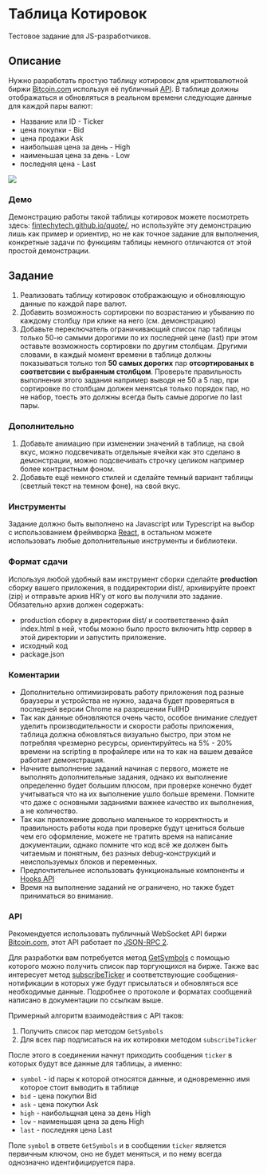 # Таблица Котировок

Тестовое задание для JS-разработчиков.

## Описание

Нужно разработать простую таблицу котировок для криптовалютной биржи [Bitcoin.com](https://exchange.bitcoin.com/) используя eё публичный [API](https://api.exchange.bitcoin.com/).
В таблице должны отображаться и обновляться в реальном времени следующие данные для каждой пары валют: 
* Название или ID - Ticker
* цена покупки - Bid
* цена продажи Ask
* наибольшая цена за день - High
* наименьшая цена за день - Low
* последняя цена - Last

![](https://fintechytech.github.io/quote/pic.png?1)



### Демо

Демонстрацию работы такой таблицы котировок можете посмотреть здесь: [fintechytech.github.io/quote/](https://fintechytech.github.io/quote/),
но используйте эту демонстрацию лишь как пример и ориентир, но не как точное задание для выполнения, конкретные задачи по функциям таблицы немного отличаются от этой простой демонстрации.



## Задание

1. Реализовать таблицу котировок отображающую и обновляющую данные по каждой паре валют.
2. Добавить возможность сортировки по возрастанию и убыванию по каждому столбцу при клике на него (см. демонстрацию)
3. Добавьте переключатель ограничивающий список пар таблицы только 50-ю самыми дорогими по их последней цене (last) при этом оставьте возможность сортировки по другим столбцам. Другими словами, в каждый момент времени в таблице должны показываться только топ **50 самых дорогих** пар **отсортированых в соответсвии с выбранным столбцом**. Проверьте правильность выполнения этого задания например выводя не 50 а 5 пар, при сортировке по столбцам должен менятсья только порядок пар, но не набор, тоесть это должны всегда быть самые дорогие по last пары.

### Дополнительно

1. Добавьте анимацию при изменении значений в таблице, на свой вкус, можно подсвечивать отдельные ячейки как это сделано в демонстрации, можно подсвечивать строчку целиком например более контрастным фоном.
2. Добавьте ещё немного стилей и сделайте темный вариант таблицы (светлый текст на темном фоне), на свой вкус.

### Инструменты

Задание должно быть выполнено на Javascript или Typescript на выбор с использованием фреймворка [React](https://reactjs.org/), в остальном можете использовать любые дополнительные инструменты и библиотеки.

### Формат сдачи

Используя любой удобный вам инструмент сборки сделайте **production** сборку вашего приложения, в поддиректории dist/, архивируйте проект (zip) и отправьте архив HR'у от кого
вы получили это задание. Обязательно архив должен содержать:

* production сборку в директории dist/ и соответственно файл index.html в ней, чтобы можно было просто включить http сервер в этой директории и запустить приложение.
* исходный код
* package.json

### Коментарии

* Дополнительно оптимизировать работу приложения под разные браузеры и устройства не нужно, задача будет проверяться в последней версии Chrome на разрешении FullHD
* Так как данные обновляются очень часто, особое внимание следует уделить производительности и скорости работы приложения, таблица должна обновляться визуально быстро, при этом не потребляя чрезмерно ресурсы, ориентируйтесь на 5% - 20% времени на scripting в профайлере или на то как на вашем девайсе работает демонстрация.
* Начните выполнение заданий начиная с первого, можете не выполнять дополнительные задания, однако их выполнение определенно будет большим плюсом, при проверке конечно будет учитываться что на их выполнение ушло больше времени. Помните что даже с основными заданиями важнее качество их выполнения, а не количество.
* Так как приложение довольно маленькое то корректность и правильность работы кода при проверке будут цениться больше чем его оформление, можете не тратить время на написание документации, однако помните что код всё же должен быть читаемым и понятным, без разных debug-конструкций и неиспользуемых блоков и переменных.
* Предпочтительнее использовать функциональные компоненты и [Hooks API](https://reactjs.org/docs/hooks-reference.html)
* Время на выполнение заданий не ограничено, но также будет приниматься во внимание.


### API

Рекомендуется использовать публичный WebSocket API биржи [Bitcoin.com](https://api.exchange.bitcoin.com/), этот API работает по [JSON-RPC 2](https://www.jsonrpc.org/specification).

Для разработки вам потребуется метод [GetSymbols](https://api.exchange.bitcoin.com/#get-symbols) с помощью которого можно получить список пар торгующихся на бирже.
Также вас интересуeт метод [subscribeTicker](https://api.exchange.bitcoin.com/#subscribe-to-ticker) и соответствующие сообщения-нотификации в которых уже будут
присылаться и обновляться все необходимые данные. Подробнее о протоколе и форматах сообщений написано в документации по ссылкам выше.

Примерный алгоритм взаимодействия с API таков:

1. Получить список пар методом `GetSymbols`
2. Для всех пар подписаться на их котировки методом `subscribeTicker`

После этого в соединении начнут приходить сообщения `ticker` в которых будут все данные для таблицы, а именно:

* `symbol` - id пары к которой относятся данные, и одновременно имя которое стоит выводить в таблице
* `bid` - цена покупки Bid
* `ask` - цена покупки Ask
* `high` - наибольщная цена за день High
* `low` - наименьшая цена за день High
* `last` - последняя цена Last

Поле `symbol` в ответе `GetSymbols` и в сообщении `ticker` является первичным ключом, оно не будет меняться, и по нему всегда однозначно идентифицируется пара.
